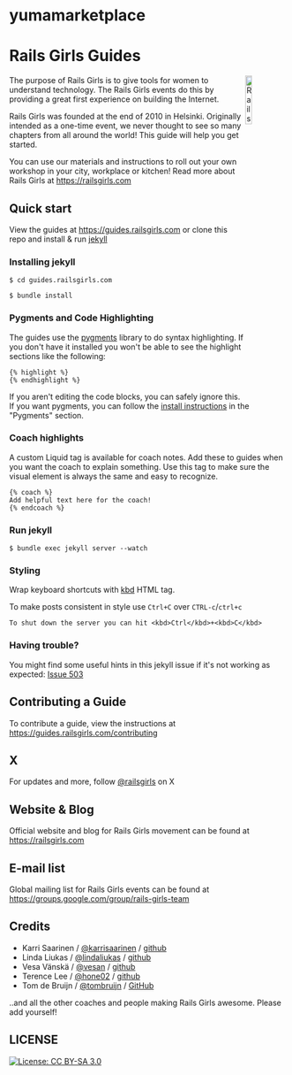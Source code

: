 # yumamarketplace
# Rails Girls Guides

<a href="https://railsgirls.com" target="_blank"><img alt="Rails Girls" src="/images/rails-girls-logo.png" width="15%" align="right"></a>

The purpose of Rails Girls is to give tools for women to understand technology. The Rails Girls events do this by providing a great first experience on building the Internet.

Rails Girls was founded at the end of 2010 in Helsinki. Originally intended as a one-time event, we never thought to see so many chapters from all around the world! This guide will help you get started.

You can use our materials and instructions to roll out your own workshop in your city, workplace or kitchen! Read more about Rails Girls at https://railsgirls.com

## Quick start

View the guides at https://guides.railsgirls.com or clone this repo and install & run [jekyll](https://github.com/mojombo/jekyll)

### Installing jekyll

```
$ cd guides.railsgirls.com
```

```
$ bundle install
```

### Pygments and Code Highlighting

The guides use the [pygments](https://pygments.org/) library to do syntax highlighting. If you don't have it installed you won't be able to see the highlight sections like the following:

```
{% highlight %}
{% endhighlight %}
```

If you aren't editing the code blocks, you can safely ignore this. If you want pygments, you can follow the [install instructions](https://jekyllrb.com/docs/installation/) in the "Pygments" section.

### Coach highlights

A custom Liquid tag is available for coach notes. Add these to guides when you want the coach to explain something. Use this tag to make sure the visual element is always the same and easy to recognize.

```
{% coach %}
Add helpful text here for the coach!
{% endcoach %}
```

### Run jekyll

```
$ bundle exec jekyll server --watch
```

### Styling

Wrap keyboard shortcuts with [kbd](https://www.w3.org/wiki/HTML/Elements/kbd) HTML tag.

To make posts consistent in style use `Ctrl+C` over `CTRL-c`/`ctrl+c`

```
To shut down the server you can hit <kbd>Ctrl</kbd>+<kbd>C</kbd>
```

### Having trouble?

You might find some useful hints in this jekyll issue if it's not working as expected: [Issue 503](https://github.com/mojombo/jekyll/issues/503)

## Contributing a Guide

To contribute a guide, view the instructions at https://guides.railsgirls.com/contributing

## X

For updates and more, follow [@railsgirls](https://twitter.com/railsgirls) on X

## Website & Blog

Official website and blog for Rails Girls movement can be found at https://railsgirls.com

## E-mail list

Global mailing list for Rails Girls events can be found at https://groups.google.com/group/rails-girls-team

## Credits

* Karri Saarinen / [@karrisaarinen](https://twitter.com/karrisaarinen) / [github](https://github.com/ksaa)
* Linda Liukas / [@lindaliukas](https://twitter.com/lindaliukas) / [github](https://github.com/lindaliukas)
* Vesa Vänskä / [@vesan](https://twitter.com/vesan) / [github](https://github.com/vesan)
* Terence Lee / [@hone02](https://twitter.com/hone02) / [github](https://github.com/hone)
* Tom de Bruijn / [@tombruijn](https://mastodon.social/@tombruijn) / [GitHub](https://github.com/tombruijn)

..and all the other coaches and people making Rails Girls awesome. Please add yourself!

## LICENSE
[![License: CC BY-SA 3.0](https://licensebuttons.net/l/by-sa/3.0/80x15.png)](https://creativecommons.org/licenses/by-sa/2.0/)
